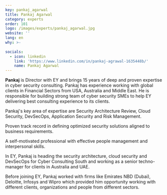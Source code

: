 ```yaml
---
key: pankaj_agarwal
title: Pankaj Agarwal
category: experts
order: 101
logo: /images/experts/pankaj_agarwal.jpg
website: ''
lang: en
why: >-
  
socials:
  - icon: linkedin
    link: 'https://www.linkedin.com/in/pankaj-agrawal-1635448b/'
    name: Pankaj Agarwal
---
```

**Pankaj** is Director with EY and brings 15 years of deep and proven expertise in cyber security consulting. Pankaj has experience working with global clients in Financial Sectors from USA, Australia and Middle East. He is responsible for building strong team of cyber security SMEs to help EY delivering best consulting experience to its clients.

Pankaj's key area of expertise are Security Architecture Review, Cloud Security, DevSecOps, Application Security and Risk Management.

Proven track record in defining optimized security solutions aligned to business requirements.

A self-motivated professional with effective people management and interpersonal skills.

In EY, Pankaj is heading the security architecture, cloud security and DevSecOps for Cyber Consulting South and working as a senior techno-manager for clients in Australia and UAE.

Before joining EY, Pankaj worked with firms like Emirates NBD (Dubai), Deloitte, Infosys and Wipro which provided him opportunity working with different clients, organizations and people from different sectors.